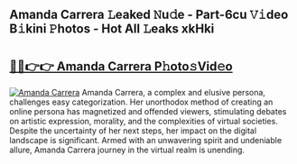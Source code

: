 ## Amanda Carrera 𝙻eaked 𝙽u𝚍e - Part-6cu 𝚅𝚒deo B𝚒kini 𝙿hotos - Hot All 𝙻eaks xkHki

# <h2><a href="http://ld0827g.urlbe.top/?page=Amanda+Carrera">🔗🔗👉👉 Amanda Carrera P𝚑oto𝚜Vid𝚎o</a></h2>

[![Amanda Carrera](https://i.imgur.com/eBuTRDB.gif)](http://ld0827g.urlbe.top/?page=Amanda+Carrera)
Amanda Carrera, a complex and elusive persona, challenges easy categorization. Her unorthodox method of creating an online persona has magnetized and offended viewers, stimulating debates on artistic expression, morality, and the complexities of virtual societies. Despite the uncertainty of her next steps, her impact on the digital landscape is significant. Armed with an unwavering spirit and undeniable allure, Amanda Carrera journey in the virtual realm is unending.
